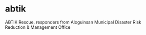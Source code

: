 # abtik
ABTIK Rescue, responders from Aloguinsan Municipal Disaster Risk Reduction &amp; Management Office
